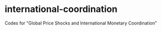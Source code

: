# international-coordination
Codes for "Global Price Shocks and International Monetary Coordination"

